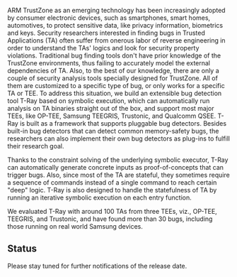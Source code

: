 ARM TrustZone as an emerging technology has been increasingly adopted by consumer electronic devices, such as smartphones, smart homes, automotives, to protect sensitive data, like privacy information, biometrics and keys. Security researchers interested in finding bugs in Trusted Applications (TA) often suffer from onerous labor of reverse engineering in order to understand the TAs' logics and look for security property violations. Traditional bug finding tools don't have prior knowledge of the TrustZone environments, thus failing to accurately model the external dependencies of TA. Also, to the best of our knowledge, there are only a couple of security analysis tools specially designed for TrustZone. All of them are customized to a specific type of bug, or only works for a specific TA or TEE. To address this situation, we build an extensible bug detection tool T-Ray based on symbolic execution, which can automatically run analysis on TA binaries straight out of the box, and support most major TEEs, like OP-TEE, Samsung TEEGRIS, Trustonic, and Qualcomm QSEE. T-Ray is built as a framework that supports pluggable bug detectors. Besides built-in bug detectors that can detect common memory-safety bugs, the researchers can also implement their own bug detectors as plug-ins to fulfill their research goal.
 
Thanks to the constraint solving of the underlying symbolic executor, T-Ray can automatically generate concrete inputs as proof-of-concepts that can trigger bugs. Also, since most of the TA are stateful, they sometimes require a sequence of commands instead of a single command to reach certain "deep" logic. T-Ray is also designed to handle the statefulness of TA by running an iterative symbolic execution on each entry function.
 
We evaluated T-Ray with around 100 TAs from three TEEs, viz., OP-TEE, TEEGRIS, and Trustonic, and have found more than 30 bugs, including those running on real world Samsung devices.

## Status

Please stay tuned for further notifications of the release date.

